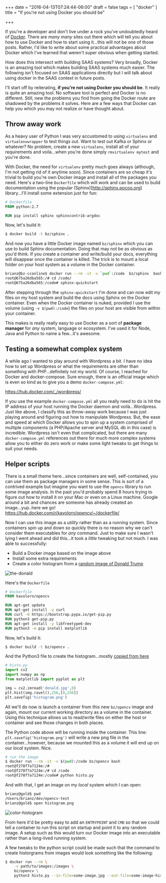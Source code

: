 +++
date = "2016-04-13T07:24:44-06:00"
draft = false
tags = [
    "docker"
]
title = "If you're not using Docker you should be"

+++


If you're a developer and don't live under a rock you've undoubtedly heard of
[Docker](https://www.docker.com).  There are *many many* sites out there which will tell you about
how to use Docker and how to start using it...this will not be one of those posts. Rather, I'd like
to write about some practical advantages about Docker which I've learned that weren't super obvious
when getting started.

How does this intersect with building SAAS systems? Very broadly, Docker is an amazing tool which
makes building SAAS systems much easier. The following isn't focused on SAAS applications directly
but I will talk about using docker in the SAAS context in future posts.

I'll start off by reiterating, **if you're not using Docker you should be**.  It really is quite an
amazing tool.  No software tool is perfect and Docker is no different.  Still, new the problems you
find from going the Docker route are shadowed by the problems it solves. Here are a few ways that
Docker can help you which you may not realize or have thought about.

## Throw away work

As a heavy user of Python I was very accustomed to using `virtualenv` and `virtualenvwrapper` to
test things out.  Want to test out Kafka or Sphinx or whatever?  No problem, create a new
`virtualenv`, install all of your requirements and voila...when you're done simply `rmvirtualenv
mytest` and you're done.

With Docker, the need for `virtualenv` pretty much goes always (although, I'm not getting rid of it
anytime soon).  Since containers are so cheap it's trivial to build you're own Docker image and
install all of the packages you need.  Here's a two-line `Dockerfile` which will work and can be
used to build documentation using the popular (Sphinx)[http://sphinx.pocoo.org] library...I'll
install some extension just for fun:

```dockerfile
# Dockerfile
FROM python:2.7

RUN pip install sphinx sphinxcontrib-argdoc
```

Now, let's build it:

```bash
$ docker build -t bz/sphinx .
```

And now you have a little Docker image named `bz/sphinx` which you can use to build Sphinx documentation. Doing that
may not be as obvious as you'd think. If you create a container and write/build your docs,
everything will disappear once the container is killed. The trick is to mount a local folder on
your host system as a volume in the Docker container.

```bash
brianz@bz-cconline$ docker run --rm -it -v `pwd`:/code  bz/sphinx  bash
root@675a26dba565:/# cd /code/
root@675a26dba565:/code# sphinx-quickstart
```

After stepping through the `sphinx-quickstart` I'm done and can now edit my files on my host system
and build the docs using Sphinx on the Docker container. Even when the Docker container is nuked,
provided I use the volume (using `-v $(pwd):/code`) the files on your host are visible from within
your container.

This makes is really really easy to use Docker as a sort of **package manager** for *any* system,
language or ecosystem. I've used it for Node, Java and Python to name a few...it's awesome.


## Testing a somewhat complex system

A while ago I wanted to play around with Wordpress a bit. I have no idea how to set up Wordpress or
what the requirements are other than something with PHP...definitely not my world. Of course, I
reached for Docker and docker-compose.  Sure enough, there is an official image which is even so
kind as to give you a demo `docker-compose.yml`:

https://hub.docker.com/_/wordpress/

If you use the example `docker-compose.yml` all you really need to do is hit the IP address of your
host running the Docker daemon and voilà...Wordpress. Just like above, I classify this as
throw-away work because I was just playing around and figuring out how to manipulate Wordpress.
But, the ease and speed at which Docker allows you to spin up a system comprised of multiple
components (a PHP/Apache server and MySQL db in this case) is incredible. Wordpress isn't even that
complicated, but there are many `docker-compose.yml` references out there for much more complex
systems allow you to either do zero work or make some light tweaks to get things to suit your
needs.


## Helper scripts

There is a small theme here...since containers are well, self-contained, you can use them as
package managers in some sense.  This is sort of a contrived example but imagine you want to use
the `opencv` library to run some image analysis. In the past you'd probably spend 8 hours trying to
figure out how to install it on your Mac or even on a Linux machine. Google around a bit and
chances are someone has already created an image...yup..here we go!
https://hub.docker.com/r/kavolorn/opencv/~/dockerfile/

Now I can use this image as a *utility* rather than as a running system. Since containers spin up
and down so quickly there is no reason why we can't consider them executables for *any* command.
Just to make sure I wasn't lying I went ahead and did this...it took a *little* tweaking but not
much.  I was able to successfully:

- Build a Docker image based on the image above
- Install some extra requirements
- Create a color histogram from a 
  <a href="http://static6.businessinsider.com/image/55918b77ecad04a3465a0a63/nbc-fires-donald-trump-after-he-calls-mexicans-rapists-and-drug-runners.jpg">random image of Donald Trump</a>

![the-donald](/images/donald.jpg)

Here's the `Dockerfile`

```dockerfile
# Dockerfile
FROM kavolorn/opencv

RUN apt-get update
RUN apt-get install -y curl
RUN curl -O https://bootstrap.pypa.io/get-pip.py
RUN python3 get-pip.py
RUN apt-get install -y libfreetype6-dev
RUN python3 -m pip install matplotlib
```

Now, let's build it:

```bash
$ docker build -t bz/opencv .
```

And the Python3 file to create the histogram...mostly [copied from
here](http://opencv-python-tutroals.readthedocs.org/en/latest/py_tutorials/py_imgproc/py_histograms/py_histogram_begins/py_histogram_begins.html)

```python
# histo.py
import cv2
import numpy as np
from matplotlib import pyplot as plt

img = cv2.imread('donald.jpg',0)
plt.hist(img.ravel(),256,[0,256])
plt.savefig('histogram.png')
```

All we'll do now is launch a container from this new `bz/opencv` image and again, mount our current working directory as a volume
in the container. Using this technique allows us to read/write files on either the host or
container and see those changes in both places.

The Python code above will be running inside the container. This line:
`plt.savefig('histogram.png')` will write a new png file in the container...however, because we
mounted this as a volume it will end up on our *local* system. Nice.

```bash
# run the image
$ docker run --rm -it -v $(pwd):/code bz/opencv bash
root@f278f7a7124e:/# 
root@f278f7a7124e:/# cd /code
root@f278f7a7124e:/code# python histo.py
```

And with that, I get an image on my *local* system which I can open:

```bash
brianz@gold$ pwd
/Users/brianz/dev/opencv-test
brianz@gold$ open histogram.png 
```

![color-histogram](/images/histogram.png)

From here it'd be pretty easy to add an `ENTRYPOINT` and `CMD` so that we could tell a container to
run this script on startup and point it to any random image. A setup such as this would turn our
Docker image into an executable rather than a long-lived running system. 

A few tweaks to the python script could be made such that the command to create
historgrams from images would look something like the following:

```bash
$ docker run --rm \
    -v path/to/images:/images \
    bz/opencv \
    python3 histo.py --in-file=some-image.jpg --out-file=some-image-histogram.png
```
